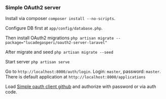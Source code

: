 ### Simple OAuth2 server

Install via composer `composer install --no-scripts`.

Configure DB first at `app/config/database.php`.

Then install OAuth2 migrations
`php artisan migrate --package="lucadegasperi/oauth2-server-laravel"`

After migrate and seed
`php artisan migrate --seed`

Start server `php artisan serve`

Go to `http://localhost:8000/auth/login`.
Login: `master`, password: `master`. 
There is default application at `http://localhost:8000/applications`

Load [Simple oauth client github](https://github.com/andrewdacenko/laravel-oauth2-client-example) and authorize with password or via auth code.
